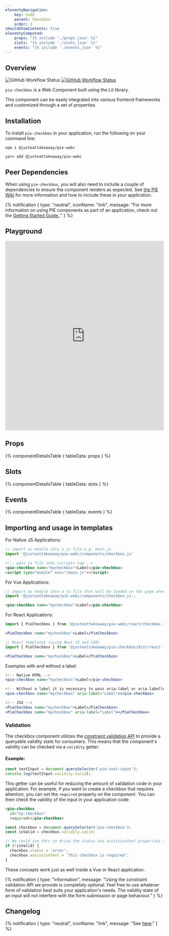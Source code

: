 ```yaml
---
eleventyNavigation:
    key: Code
    parent: Checkbox
    order: 2
shouldShowContents: true
eleventyComputed:
    props: "{% include './props.json' %}"
    slots: "{% include './slots.json' %}"
    events: "{% include './events.json' %}"
---
```


## Overview

<p>
  <a href="https://www.npmjs.com/@justeattakeaway/pie-checkbox" style="text-decoration: none">
    <img alt="GitHub Workflow Status" src="https://img.shields.io/npm/v/@justeattakeaway/pie-checkbox.svg?label=pie-checkbox">
  </a>

  <a href="https://www.npmjs.com/package/@justeattakeaway/pie-webc">
    <img alt="GitHub Workflow Status" src="https://img.shields.io/npm/v/@justeattakeaway/pie-webc.svg?label=pie-webc">
  </a>
</p>

`pie-checkbox` is a Web Component built using the Lit library.

This component can be easily integrated into various frontend frameworks and customized through a set of properties.

## Installation

To install `pie-checkbox` in your application, run the following on your command line:

```shell
npm i @justeattakeaway/pie-webc
```

```shell
yarn add @justeattakeaway/pie-webc
```

## Peer Dependencies

When using `pie-checkbox`, you will also need to include a couple of dependencies to ensure the component renders as expected. See [the PIE Wiki](https://github.com/justeattakeaway/pie/wiki/Getting-started-with-PIE-Web-Components#expected-dependencies) for more information and how to include these in your application.

{% notification {
  type: "neutral",
  iconName: "link",
  message: "For more information on using PIE components as part of an application, check out the [Getting Started Guide.](https://github.com/justeattakeaway/pie/wiki/Getting-started-with-PIE-Web-Components)."
} %}

## Playground

 <iframe
  src="https://webc.pie.design/?path=/story/checkbox--default&viewMode=story&shortcuts=true&singleStory=true"
  width="100%"
  height="600px"
  style="border: none; margin-top: var(--dt-spacing-f);"
></iframe>

## Props

{% componentDetailsTable {
  tableData: props
} %}

## Slots

{% componentDetailsTable {
  tableData: slots
} %}

## Events

{% componentDetailsTable {
  tableData: events
} %}

## Importing and usage in templates

For Native JS Applications:
```js
// import as module into a js file e.g. main.js
import '@justeattakeaway/pie-webc/components/checkbox.js'
```

```html
<!-- pass js file into <script> tag -->
<pie-checkbox name="mycheckbox">Label</pie-checkbox>
<script type="module" src="/main.js"></script>
```

For Vue Applications:

```js
// import as module into a js file that will be loaded on the page where the component is used.
import '@justeattakeaway/pie-webc/components/checkbox.js';
```

```html
<pie-checkbox name="mycheckbox">Label</pie-checkbox>
```

For React Applications:

```jsx
import { PieCheckbox } from '@justeattakeaway/pie-webc/react/checkbox.js';

<PieCheckbox name="mycheckbox">Label</PieCheckbox>
```

```jsx
// React templates (using Next 13 and SSR)
import { PieCheckbox } from '@justeattakeaway/pie-checkbox/dist/react';

<PieCheckbox name="mycheckbox">Label</PieCheckbox>
```

Examples with and without a label:

```jsx
<!-- Native HTML -->
<pie-checkbox name="mycheckbox">Label</pie-checkbox>

<!-- Without a label it is necessary to pass aria-label or aria-labelledby attributes to the component  -->
<pie-checkbox name="mycheckbox" aria-label="Label"></pie-checkbox>

<!-- JSX -->
<PieCheckbox name="mycheckbox">Label</PieCheckbox>
<PieCheckbox name="mycheckbox" aria-label="Label"></PieCheckbox>
```
### Validation
The checkbox component utilizes the [constraint validation API](https://developer.mozilla.org/en-US/docs/Web/HTML/Constraint_validation) to provide a queryable validity state for consumers. This means that the component's validity can be checked via a `validity` getter.

#### Example:
```js
const textInput = document.querySelector('pie-text-input');
console.log(textInput.validity.valid);
```

This getter can be useful for reducing the amount of validation code in your application. For example, if you want to create a checkbox that requires attention, you can set the `required` property on the component. You can then check the validity of the input in your application code:

```html
<pie-checkbox
  id="my-checkbox"
  required></pie-checkbox>
```

```js
const checkbox = document.querySelector('pie-checkbox');
const isValid = checkbox.validity.valid;

// We could use this to drive the status and assistiveText properties on our checkbox (this would likely be inside a submit event handler in a real application)
if (!isValid) {
  checkbox.status = 'error';
  checkbox.assistiveText = 'This checkbox is required';
}
```

These concepts work just as well inside a Vue or React application.

{% notification {
type: "information",
message: "Using the constraint validation API we provide is completely optional. Feel free to use whatever form of validation best suits your application's needs. The validity state of an input will not interfere with the form submission or page behaviour."
} %}

## Changelog

{% notification {
  type: "neutral",
  iconName: "link",
  message: "See [here](https://github.com/justeattakeaway/pie/blob/main/packages/components/pie-checkbox/CHANGELOG.md)."
} %}
